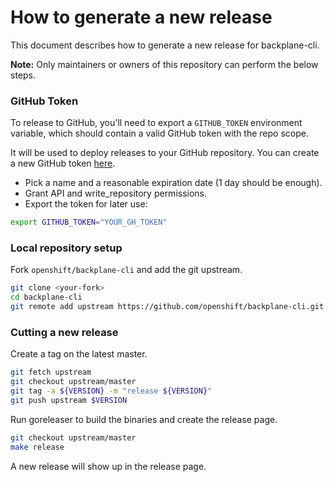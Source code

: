 # How to generate a new release

This document describes how to generate a new release for backplane-cli.

**Note:** Only maintainers or owners of this repository can perform the below steps.

### GitHub Token

To release to GitHub, you'll need to export a `GITHUB_TOKEN` environment variable, which should contain a valid GitHub token with the repo scope.

It will be used to deploy releases to your GitHub repository. You can create a new GitHub token [here](https://github.com/settings/tokens/new).

- Pick a name and a reasonable expiration date (1 day should be enough).
- Grant API and write_repository permissions.
- Export the token for later use:

```bash
export GITHUB_TOKEN="YOUR_GH_TOKEN"
```

### Local repository setup

Fork `openshift/backplane-cli` and add the git upstream.

```bash
git clone <your-fork>
cd backplane-cli
git remote add upstream https://github.com/openshift/backplane-cli.git
```

### Cutting a new release

Create a tag on the latest master.

```bash
git fetch upstream
git checkout upstream/master
git tag -a ${VERSION} -m "release ${VERSION}"
git push upstream $VERSION
```

Run goreleaser to build the binaries and create the release page.

```bash
git checkout upstream/master
make release
```

A new release will show up in the release page.
